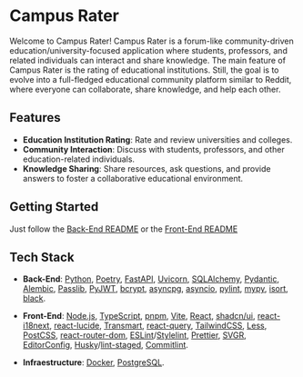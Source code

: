 # Campus Rater

Welcome to Campus Rater! Campus Rater is a forum-like community-driven education/university-focused application where students, professors, and related individuals can interact and share knowledge. The main feature of Campus Rater is the rating of educational institutions. Still, the goal is to evolve into a full-fledged educational community platform similar to Reddit, where everyone can collaborate, share knowledge, and help each other.

## Features

- **Education Institution Rating**: Rate and review universities and colleges.
- **Community Interaction**: Discuss with students, professors, and other education-related individuals.
- **Knowledge Sharing**: Share resources, ask questions, and provide answers to foster a collaborative educational environment.

## Getting Started
 Just follow the [Back-End README](./backend/README.md) or the [Front-End README](./frontend/README.md)

## Tech Stack

- **Back-End**: [Python](https://www.python.org/), [Poetry](https://python-poetry.org/), [FastAPI](https://fastapi.tiangolo.com/), [Uvicorn](https://www.uvicorn.org/), [SQLAlchemy](https://www.sqlalchemy.org/), [Pydantic](https://pydantic-docs.helpmanual.io/), [Alembic](https://alembic.sqlalchemy.org/), [Passlib](https://passlib.readthedocs.io/), [PyJWT](https://pyjwt.readthedocs.io/), [bcrypt](https://pypi.org/project/bcrypt/), [asyncpg](https://magicstack.github.io/asyncpg/), [asyncio](https://docs.python.org/3/library/asyncio.html), [pylint](https://pylint.pycqa.org/), [mypy](http://mypy-lang.org/), [isort](https://pycqa.github.io/isort/), [black](https://black.readthedocs.io/).

- **Front-End**: [Node.js](https://nodejs.org/), [TypeScript](https://www.typescriptlang.org/), [pnpm](https://pnpm.io/), [Vite](https://vitejs.dev/), [React](https://react.dev/), [shadcn/ui](https://ui.shadcn.dev/), [react-i18next](https://react.i18next.com/), [react-lucide](https://lucide.dev/docs/lucide-react), [Transmart](https://transmart.com/), [react-query](https://react-query.tanstack.com/), [TailwindCSS](https://tailwindcss.com/), [Less](https://lesscss.org/), [PostCSS](https://postcss.org/), [react-router-dom](https://reactrouter.com/en/main), [ESLint](https://eslint.org/)/[Stylelint](https://stylelint.io/), [Prettier](https://prettier.io/), [SVGR](https://react-svgr.com/), [EditorConfig](https://editorconfig.org/), [Husky](https://typicode.github.io/husky/)/[lint-staged](https://github.com/okonet/lint-staged), [Commitlint](https://commitlint.js.org/).

- **Infraestructure**: [Docker](https://www.docker.com/), [PostgreSQL](https://www.postgresql.org/).
